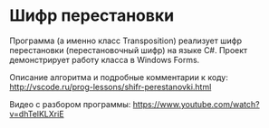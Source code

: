 # Шифр перестановки
Программа (а именно класс Transposition) реализует шифр перестановки (перестановочный шифр) на языке C#. Проект демонстрирует работу класса в Windows Forms.

Описание алгоритма и подробные комментарии к коду: http://vscode.ru/prog-lessons/shifr-perestanovki.html

Видео с разбором программы: https://www.youtube.com/watch?v=dhTelKLXriE
